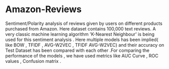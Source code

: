 # Amazon-Reviews
Sentiment/Polarity analysis of reviews given by users on different products purchased from Amazon. 
Here dataset contains 100,000 text reviews. 
A very classic machine learning algorithm 'K-Nearest Neighbour' is being used for this sentiment analysis .
Here multiple models has been implied( like BOW , TFIDF , AVG-W2VEC , TFIDF AVG-W2VEC) and their accuracy on Test Dataset has been compared with each other .For comparing the performance of the models , we have used metrics like AUC Curve , ROC values , Confusion matrix .
